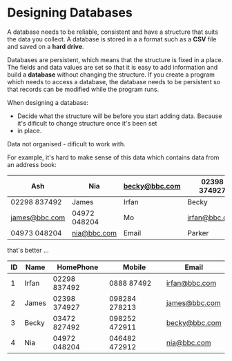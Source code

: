 # Designing Databases

A database needs to be reliable, consistent and have a structure that suits the data you collect. A database is stored in a
a format such as a **CSV** file and saved on a **hard drive**.

Databases are persistent, which means that the structure is fixed in a place. The fields and data values are set so that it is
easy to add information and build a **database** without changing the structure. If you create a program which needs to access a
database, the database needs to be persistent so that records can be modified while the program runs.

When designing a database:

* Decide what the structure will be before you start adding data. Because it's dificult to change structure once it's been set
* in place.
 
Data not organised - dificult to work with.

For example, it's hard to make sense of this data which contains data from an address book:

| Ash           | Nia          | becky@bbc.com | 02398 374927  |
|---------------|--------------|---------------|---------------|
| 02298 837492  | James        | Irfan         | Becky         |
| james@bbc.com | 04972 048204 | Mo            | irfan@bbc.com |
| 04973 048204  | nia@bbc.com  | Email         | Parker        | 

that's better ...

| ID | Name  | HomePhone    | Mobile        | Email         |
|:---|-------|--------------|---------------|---------------|
| 1  | Irfan | 02298 837492 | 0888 87492    | irfan@bbc.com |
| 2  | James | 02398 374927 | 098284 278213 | james@bbc.com |
| 3  | Becky | 03472 827492 | 098252 472911 | becky@bbc.com |
| 4  | Nia   | 04972 048204 | 046482 472912 | nia@bbc.com   |
